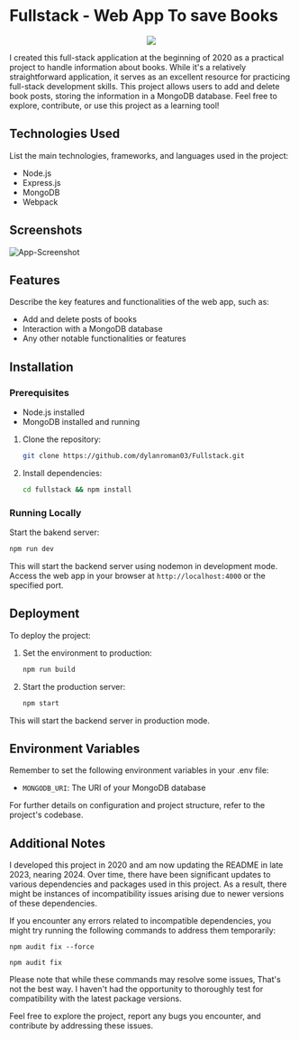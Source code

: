 # Fullstack - Web App To save Books
<p align="center">
  <a href="https://skillicons.dev">
    <img src="https://skillicons.dev/icons?i=nodejs,express,webpack,mongodb,neovim" />
  </a>
</p>

I created this full-stack application at the beginning of 2020 as a practical project to handle information about books. While it's a relatively straightforward application, it serves as an excellent resource for practicing full-stack development skills. This project allows users to add and delete book posts, storing the information in a MongoDB database. Feel free to explore, contribute, or use this project as a learning tool!

## Technologies Used
List the main technologies, frameworks, and languages used in the project:
- Node.js
- Express.js
- MongoDB
- Webpack

## Screenshots
<!-- First Screenshot-->
![App-Screenshot](https://https://github.com/dylanroman03/Fullstack/tree/master/screenshots/01.png)

## Features
  Describe the key features and functionalities of the web app, such as:
  - Add and delete posts of books
  - Interaction with a MongoDB database
  - Any other notable functionalities or features

## Installation
### Prerequisites
  - Node.js installed
  - MongoDB installed and running

  1. Clone the repository: 

      ```bash
      git clone https://github.com/dylanroman03/Fullstack.git
      ```

  2. Install dependencies:

      ```bash
      cd fullstack && npm install
      ```

### Running Locally
  Start the bakend server:

  ```bash
  npm run dev
  ```

  This will start the backend server using nodemon in development mode.
  Access the web app in your browser at `http://localhost:4000` or the specified port.

## Deployment
  To deploy the project:
  1. Set the environment to production:

      ```bash
      npm run build
      ```

  2. Start the production server:

      ```bash
      npm start
      ```

  This will start the backend server in production mode.

## Environment Variables
  Remember to set the following environment variables in your .env file:
  - `MONGODB_URI`: The URI of your MongoDB database

For further details on configuration and project structure, refer to the project's codebase.


## Additional Notes
I developed this project in 2020 and am now updating the README in late 2023, nearing 2024. Over time, there have been significant updates to various dependencies and packages used in this project. As a result, there might be instances of incompatibility issues arising due to newer versions of these dependencies.

If you encounter any errors related to incompatible dependencies, you might try running the following commands to address them temporarily:

`npm audit fix --force`


`npm audit fix`

Please note that while these commands may resolve some issues, That's not the best way. I haven't had the opportunity to thoroughly test for compatibility with the latest package versions. 

Feel free to explore the project, report any bugs you encounter, and contribute by addressing these issues.
